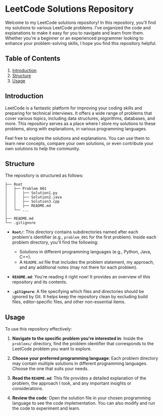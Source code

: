 # LeetCode Solutions Repository

Welcome to my LeetCode solutions repository! In this repository, you'll find my solutions to various LeetCode problems. I've organized the code and explanations to make it easy for you to navigate and learn from them. Whether you're a beginner or an experienced programmer looking to enhance your problem-solving skills, I hope you find this repository helpful.

## Table of Contents

1. [Introduction](#introduction)
2. [Structure](#structure)
3. [Usage](#usage)


## Introduction

LeetCode is a fantastic platform for improving your coding skills and preparing for technical interviews. It offers a wide range of problems that cover various topics, including data structures, algorithms, databases, and more. This repository serves as a place where I store my solutions to these problems, along with explanations, in various programming languages.

Feel free to explore the solutions and explanations. You can use them to learn new concepts, compare your own solutions, or even contribute your own solutions to help the community.

## Structure

The repository is structured as follows:

```
├── Root
│   ├── Problem 001
│   │   ├── Solution1.py
│   │   ├── Solution2.java
│   │   ├── Solution3.cpp
│   │   ├── README.md
│   └── ...
│
├── README.md
└── .gitignore
```

- **`Root/`**: This directory contains subdirectories named after each problem's identifier (e.g., `problem_001` for the first problem). Inside each problem directory, you'll find the following:
  - Solutions in different programming languages (e.g., Python, Java, C++).
  - A `README.md` file that includes the problem statement, my approach, and any additional notes (may not there for each problem).

- **`README.md`**: You're reading it right now! It provides an overview of this repository and its contents.

- **`.gitignore`**: A file specifying which files and directories should be ignored by Git. It helps keep the repository clean by excluding build files, editor-specific files, and other non-essential items.

## Usage

To use this repository effectively:

1. **Navigate to the specific problem you're interested in**: Inside the `problems/` directory, find the problem identifier that corresponds to the LeetCode problem you want to explore.

2. **Choose your preferred programming language**: Each problem directory may contain multiple solutions in different programming languages. Choose the one that suits your needs.

3. **Read the `README.md`**: This file provides a detailed explanation of the problem, the approach I took, and any important insights or considerations.

4. **Review the code**: Open the solution file in your chosen programming language to see the code implementation. You can also modify and run the code to experiment and learn.


